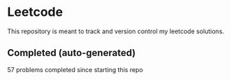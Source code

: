 # Leetcode

This repository is meant to track and version control my leetcode solutions.

## Completed (auto-generated)

57 problems completed since starting this repo
